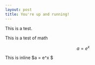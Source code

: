 ```yaml
---
layout: post
title: You're up and running!
---
```


This is a test.

This is a test of math

$$ a = e^x $$

This is inline $a = e^x $